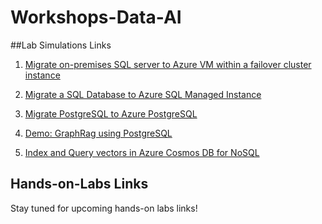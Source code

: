 # Workshops-Data-AI

##Lab Simulations Links

1. [Migrate on-premises SQL server to Azure VM within a failover cluster instance](https://360.articulate.com/review/content/5621ceef-33e6-4f63-904e-e0840eebd213/review)

2. [Migrate a SQL Database to Azure SQL Managed Instance](https://360.articulate.com/review/content/40ab7689-3488-4148-b001-7d6a0cfd6e65/review)

3. [Migrate PostgreSQL to Azure PostgreSQL](https://mslabs.cloudguides.com/guides/Migrate%20PostgreSQL%20databases%20to%20Azure%20Interactive%20Workshop)

4. [Demo: GraphRag using PostgreSQL](https://abeomorogbe-graphra-ca.gentledune-632d42cd.eastus2.azurecontainerapps.io/)

5. [Index and Query vectors in Azure Cosmos DB for NoSQL](https://360.articulate.com/review/content/df62ed9e-4357-4a96-9360-f5c4b3301bef/review)

## Hands-on-Labs Links

Stay tuned for upcoming hands-on labs links!


